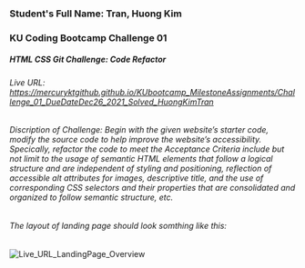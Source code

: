 ### Student's Full Name: Tran, Huong Kim  
### KU Coding Bootcamp Challenge 01
##### HTML CSS Git Challenge: Code Refactor


###### Live URL: https://mercuryktgithub.github.io/KUbootcamp_MilestoneAssignments/Challenge_01_DueDateDec26_2021_Solved_HuongKimTran
###### Discription of Challenge: Begin with the given website’s starter code, modify the source code to help improve the website’s accessibility. Specically, refactor the code to meet the Acceptance Criteria include but not limit to the usage of semantic HTML elements that follow a logical structure and are independent of styling and positioning, reflection of accessible alt attributes for images, descriptive title, and the use of corresponding CSS selectors and their properties that are consolidated and organized to follow semantic structure, etc.
###### The layout of landing page should look somthing like this:
![Live_URL_LandingPage_Overview](https://user-images.githubusercontent.com/95730728/147395944-28c61ec8-1745-4874-b24c-9e12ca5216fd.png)
